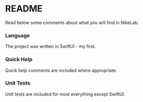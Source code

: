 # README #

Read below some comments about what you will find in NikeLab.

### Language ###
The project was written in SwiftUI - my first.

### Quick Help ###
Quick help comments are included where appropriate.

### Unit Tests ###
Unit tests are included for most everything except SwiftUI.

